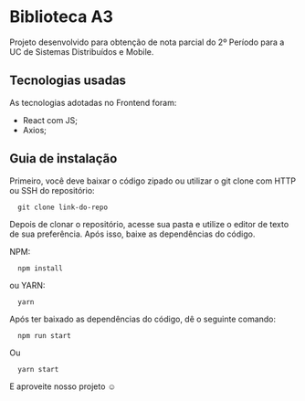 # Biblioteca A3

Projeto desenvolvido para obtenção de nota parcial do 2º Período para a UC de Sistemas Distribuídos e Mobile.

## Tecnologias usadas

As tecnologias adotadas no Frontend foram:

<ul>
  <li>React com JS;</li>
  <li>Axios;</li>
</ul>

## Guia de instalação

Primeiro, você deve baixar o código zipado ou utilizar o git clone com HTTP ou SSH do repositório:

```git
  git clone link-do-repo
```

Depois de clonar o repositório, acesse sua pasta e utilize o editor de texto de sua preferência.
Após isso, baixe as dependências do código.

NPM:
```
  npm install
```

ou YARN:
```
  yarn
```

Após ter baixado as dependências do código, dê o seguinte comando:

```
  npm run start
```

Ou

```
  yarn start
```

E aproveite nosso projeto ☺️